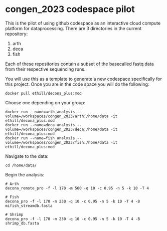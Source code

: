 # congen_2023 codespace pilot

This is the pilot of using github codespace as an interactive cloud compute platform for dataprocessing.
There are 3 directories in the current repository:
1) arth
2) deca
3) fish

Each of these repositories contain a subset of the basecalled fastq data from their respective sequencing runs. 

You will use this as a template to generate a new codespace specifically for this project.
Once you are in the code space you will do the following:
```
docker pull ethill/decona_plus:mod
```

Choose one depending on your group:
```
docker run --name=arth_analysis --volume=/workspaces/congen_2023/arth:/home/data -it ethill/decona_plus:mod
docker run --name=deca_analysis --volume=/workspaces/congen_2023/deca:/home/data -it ethill/decona_plus:mod
docker run --name=fish_analysis --volume=/workspaces/congen_2023/fish:/home/data -it ethill/decona_plus:mod
```

Navigate to the data:
```
cd /home/data/
```

Begin the analysis:
```
# Arth
decona_remote_pro -f -l 170 -m 500 -q 10 -c 0.95 -n 5 -k 10 -T 4

# Fish
decona_pro -f -l 170 -m 230 -q 10 -c 0.95 -n 5 -k 10 -T 4 -B mifish_streamdb.fasta

# Shrimp
decona_pro -f -l 170 -m 230 -q 10 -c 0.95 -n 5 -k 10 -T 4 -B shrimp_db.fasta
```
